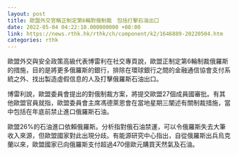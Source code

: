 ```yaml
---
layout: post
title: 歐盟外交官稱正制定第6輪對俄制裁　包括打擊石油出口
date: 2022-05-04 04:22:18.000000000 +08:00
link: https://news.rthk.hk/rthk/ch/component/k2/1646889-20220504.htm
categories: rthk
---
```


歐盟外交與安全政策高級代表博雷利在社交專頁說，歐盟正制定第6輪制裁俄羅斯的措施，目的是將更多俄羅斯的銀行，排除在環球銀行之間的金融通信協會支付系統之外、找出製造虛假信息的人及打擊俄羅斯石油出口。

博雷利說，歐盟委員會提出的對俄制裁方案，將提交歐盟27個成員國審批。有其他歐盟官員就指，歐盟委員會主席馮德萊恩會在當地星期三闡述有關制裁措施，當中包括在年底前禁止進口俄羅斯石油。

歐盟26%的石油進口依賴俄羅斯。分析指對俄石油禁運，可以令俄羅斯失去大筆收入來源，但歐盟國家對此出現分歧。有能源研究中心指出，自從俄羅斯出兵烏克蘭以來，歐盟國家已向俄羅斯支付超過470億歐元購買天然氣及石油。
